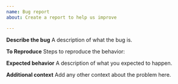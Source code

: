 ```yaml
---
name: Bug report
about: Create a report to help us improve

---
```


**Describe the bug**
A description of what the bug is.

**To Reproduce**
Steps to reproduce the behavior:

**Expected behavior**
A description of what you expected to happen.

**Additional context**
Add any other context about the problem here.
